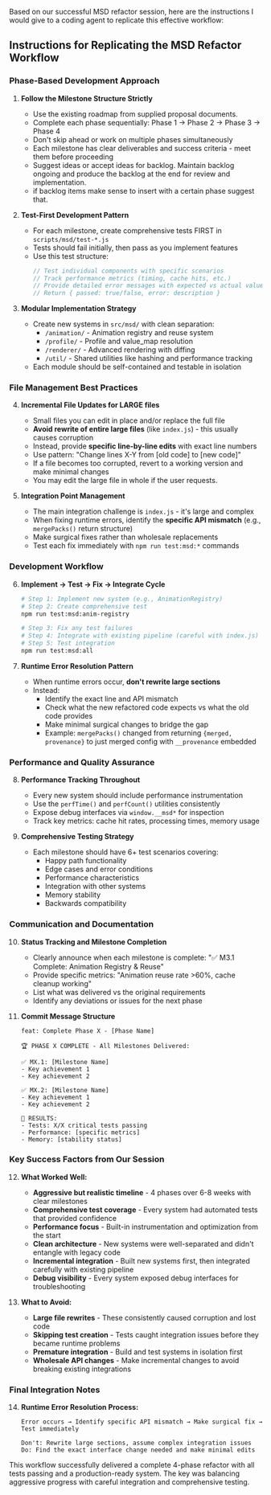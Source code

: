 Based on our successful MSD refactor session, here are the instructions I would give to a coding agent to replicate this effective workflow:

## Instructions for Replicating the MSD Refactor Workflow

### Phase-Based Development Approach

1. **Follow the Milestone Structure Strictly**
   - Use the existing roadmap from supplied proposal documents.
   - Complete each phase sequentially: Phase 1 → Phase 2 → Phase 3 → Phase 4
   - Don't skip ahead or work on multiple phases simultaneously
   - Each milestone has clear deliverables and success criteria - meet them before proceeding
   - Suggest ideas or accept ideas for backlog.  Maintain backlog ongoing and produce the backlog at the end for review and implementation.
   - if backlog items make sense to insert with a certain phase suggest that.

2. **Test-First Development Pattern**
   - For each milestone, create comprehensive tests FIRST in `scripts/msd/test-*.js`
   - Tests should fail initially, then pass as you implement features
   - Use this test structure:
     ```javascript
     // Test individual components with specific scenarios
     // Track performance metrics (timing, cache hits, etc.)
     // Provide detailed error messages with expected vs actual values
     // Return { passed: true/false, error: description }
     ```

3. **Modular Implementation Strategy**
   - Create new systems in `src/msd/` with clean separation:
     - `/animation/` - Animation registry and reuse system
     - `/profile/` - Profile and value_map resolution
     - `/renderer/` - Advanced rendering with diffing
     - `/util/` - Shared utilities like hashing and performance tracking
   - Each module should be self-contained and testable in isolation

### File Management Best Practices

4. **Incremental File Updates for LARGE files**
   - Small files you can edit in place and/or replace the full file
   - **Avoid rewrite of entire large files** (like `index.js`) - this usually causes corruption
   - Instead, provide **specific line-by-line edits** with exact line numbers
   - Use pattern: "Change lines X-Y from [old code] to [new code]"
   - If a file becomes too corrupted, revert to a working version and make minimal changes
   - You may edit the large file in whole if the user requests.

5. **Integration Point Management**
   - The main integration challenge is `index.js` - it's large and complex
   - When fixing runtime errors, identify the **specific API mismatch** (e.g., `mergePacks()` return structure)
   - Make surgical fixes rather than wholesale replacements
   - Test each fix immediately with `npm run test:msd:*` commands

### Development Workflow

6. **Implement → Test → Fix → Integrate Cycle**
   ```bash
   # Step 1: Implement new system (e.g., AnimationRegistry)
   # Step 2: Create comprehensive test
   npm run test:msd:anim-registry

   # Step 3: Fix any test failures
   # Step 4: Integrate with existing pipeline (careful with index.js)
   # Step 5: Test integration
   npm run test:msd:all
   ```

7. **Runtime Error Resolution Pattern**
   - When runtime errors occur, **don't rewrite large sections**
   - Instead:
     - Identify the exact line and API mismatch
     - Check what the new refactored code expects vs what the old code provides
     - Make minimal surgical changes to bridge the gap
     - Example: `mergePacks()` changed from returning `{merged, provenance}` to just merged config with `__provenance` embedded

### Performance and Quality Assurance

8. **Performance Tracking Throughout**
   - Every new system should include performance instrumentation
   - Use the `perfTime()` and `perfCount()` utilities consistently
   - Expose debug interfaces via `window.__msd*` for inspection
   - Track key metrics: cache hit rates, processing times, memory usage

9. **Comprehensive Testing Strategy**
   - Each milestone should have 6+ test scenarios covering:
     - Happy path functionality
     - Edge cases and error conditions
     - Performance characteristics
     - Integration with other systems
     - Memory stability
     - Backwards compatibility

### Communication and Documentation

10. **Status Tracking and Milestone Completion**
    - Clearly announce when each milestone is complete: "✅ M3.1 Complete: Animation Registry & Reuse"
    - Provide specific metrics: "Animation reuse rate >60%, cache cleanup working"
    - List what was delivered vs the original requirements
    - Identify any deviations or issues for the next phase

11. **Commit Message Structure**
    ```
    feat: Complete Phase X - [Phase Name]

    🏆 PHASE X COMPLETE - All Milestones Delivered:

    ✅ MX.1: [Milestone Name]
    - Key achievement 1
    - Key achievement 2

    ✅ MX.2: [Milestone Name]
    - Key achievement 1
    - Key achievement 2

    🎯 RESULTS:
    - Tests: X/X critical tests passing
    - Performance: [specific metrics]
    - Memory: [stability status]
    ```

### Key Success Factors from Our Session

12. **What Worked Well:**
    - **Aggressive but realistic timeline** - 4 phases over 6-8 weeks with clear milestones
    - **Comprehensive test coverage** - Every system had automated tests that provided confidence
    - **Performance focus** - Built-in instrumentation and optimization from the start
    - **Clean architecture** - New systems were well-separated and didn't entangle with legacy code
    - **Incremental integration** - Built new systems first, then integrated carefully with existing pipeline
    - **Debug visibility** - Every system exposed debug interfaces for troubleshooting

13. **What to Avoid:**
    - **Large file rewrites** - These consistently caused corruption and lost code
    - **Skipping test creation** - Tests caught integration issues before they became runtime problems
    - **Premature integration** - Build and test systems in isolation first
    - **Wholesale API changes** - Make incremental changes to avoid breaking existing integrations

### Final Integration Notes

14. **Runtime Error Resolution Process:**
    ```
    Error occurs → Identify specific API mismatch → Make surgical fix → Test immediately

    Don't: Rewrite large sections, assume complex integration issues
    Do: Find the exact interface change needed and make minimal edits
    ```

This workflow successfully delivered a complete 4-phase refactor with all tests passing and a production-ready system. The key was balancing aggressive progress with careful integration and comprehensive testing.